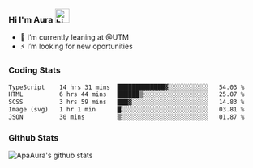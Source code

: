### Hi I'm Aura <img src="https://user-images.githubusercontent.com/1303154/88677602-1635ba80-d120-11ea-84d8-d263ba5fc3c0.gif" width="28px" alt="hi">

- 🔭 I’m currently leaning at @UTM
- ⚡ I’m looking for new oportunities


### Coding Stats

<!--START_SECTION:waka-->

```txt
TypeScript    14 hrs 31 mins  █████████████▓░░░░░░░░░░░   54.03 %
HTML          6 hrs 44 mins   ██████▒░░░░░░░░░░░░░░░░░░   25.07 %
SCSS          3 hrs 59 mins   ███▓░░░░░░░░░░░░░░░░░░░░░   14.83 %
Image (svg)   1 hr 1 min      █░░░░░░░░░░░░░░░░░░░░░░░░   03.81 %
JSON          30 mins         ▒░░░░░░░░░░░░░░░░░░░░░░░░   01.87 %
```

<!--END_SECTION:waka-->

### Github Stats

![ApaAura's github stats](https://github-readme-stats.vercel.app/api?username=ApaAura&count_private=true&theme=tokyonight&hide=contribs,prs)

